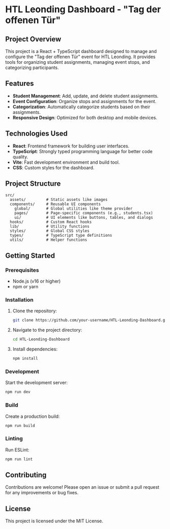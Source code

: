 # HTL Leonding Dashboard - "Tag der offenen Tür"

## Project Overview
This project is a React + TypeScript dashboard designed to manage and configure the "Tag der offenen Tür" event for HTL Leonding. It provides tools for organizing student assignments, managing event stops, and categorizing participants.

## Features
- **Student Management**: Add, update, and delete student assignments.
- **Event Configuration**: Organize stops and assignments for the event.
- **Categorization**: Automatically categorize students based on their assignments.
- **Responsive Design**: Optimized for both desktop and mobile devices.

## Technologies Used
- **React**: Frontend framework for building user interfaces.
- **TypeScript**: Strongly typed programming language for better code quality.
- **Vite**: Fast development environment and build tool.
- **CSS**: Custom styles for the dashboard.

## Project Structure
```
src/
  assets/         # Static assets like images
  components/     # Reusable UI components
    global/       # Global utilities like theme provider
    pages/        # Page-specific components (e.g., students.tsx)
    ui/           # UI elements like buttons, tables, and dialogs
  hooks/          # Custom React hooks
  lib/            # Utility functions
  styles/         # Global CSS styles
  types/          # TypeScript type definitions
  utils/          # Helper functions
```

## Getting Started

### Prerequisites
- Node.js (v16 or higher)
- npm or yarn

### Installation
1. Clone the repository:
   ```bash
   git clone https://github.com/your-username/HTL-Leonding-Dashboard.git
   ```
2. Navigate to the project directory:
   ```bash
   cd HTL-Leonding-Dashboard
   ```
3. Install dependencies:
   ```bash
   npm install
   ```

### Development
Start the development server:
```bash
npm run dev
```

### Build
Create a production build:
```bash
npm run build
```

### Linting
Run ESLint:
```bash
npm run lint
```

## Contributing
Contributions are welcome! Please open an issue or submit a pull request for any improvements or bug fixes.

## License
This project is licensed under the MIT License.
